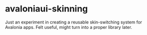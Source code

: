 # avaloniaui-skinning

Just an experiment in creating a reusable skin-switching system for Avalonia apps. Felt useful, might turn into a proper library later.
